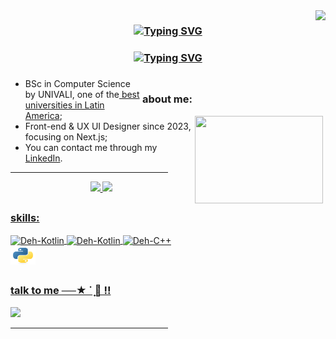 <img align="right" src="https://visitor-badge.laobi.icu/badge?page_id=deboraheinig.deboraheinig" />
<h3 align="center">
    <a href="https://git.io/typing-svg"><img src="https://readme-typing-svg.herokuapp.com?font=Montserrat&size=28&pause=1000&color=F7CCE1&center=true&width=435&lines=hello+there!;I'm+Deborah+(%CB%B6%CB%86%E1%97%9C%CB%86%CB%B5)" alt="Typing SVG" /></a>
</h3>
<h3 align="center"><a href="https://git.io/typing-svg"><img src="https://readme-typing-svg.herokuapp.com?font=Montserrat&size=18&pause=100000&color=A2EAF7&center=true&width=435&lines=%CB%9A%E2%82%8A%E2%80%A7%EA%92%B0%E1%83%90+%E2%98%86+%E0%BB%92%EA%92%B1+%E2%80%A7%E2%82%8A%CB%9A" alt="Typing SVG" /></a></h3> 


<h3 align="center"></h3> 
<div align="left">
<body>
<img src="https://images.unsplash.com/photo-1589652717521-10c0d092dea9?ixlib=rb-1.2.1&ixid=MnwxMjA3fDB8MHxwaG90by1wYWdlfHx8fGVufDB8fHx8&auto=format&fit=crop&w=1170&q=80" height= "140" width="205" align="right" hspace="4" vspace="60"/>
<h3 style="float:right;">about me:</h3>

 <ul>
<li>BSc in Computer Science by UNIVALI, one of the<a href="https://www.timeshighereducation.com/world-university-rankings/university-vale-do-itajai"> best universities in Latin America</a>;</li>
<li>Front-end & UX UI Designer since 2023, focusing on Next.js; </li>
<li>You can contact me through my <a href="https://www.linkedin.com/in/deboraheinig/">LinkedIn</a>.</li>
</ul>
</body>
 


<hr style="width:50%", size="3", color=black>  
  <div align="center">
  <a href="https://github.com/deboraheinig">
  <img height="150em" src="https://github-readme-stats.vercel.app/api?username=deboraheinig&show_icons=true&theme=synthwave&include_all_commits=true&count_private=true"/>
  <img height="150em" src="https://github-readme-stats.vercel.app/api/top-langs/?username=deboraheinig&layout=compact&langs_count=7&theme=synthwave"/>
       <h2 align="center"> </h2>  
</div>

 <div align="left">
<h3 align="left"> skills: </h3> 

   <img align="center" alt="Deh-Kotlin" height="30" width="40" src="https://cdn.jsdelivr.net/gh/devicons/devicon/icons/kotlin/kotlin-original.svg">
   <img align="center" alt="Deh-Kotlin" height="30" width="40" src="https://cdn.jsdelivr.net/gh/devicons/devicon/icons/android/android-plain.svg">
    <img align="center" alt="Deh-C++" height="30" width="40" src="https://cdn.jsdelivr.net/gh/devicons/devicon/icons/cplusplus/cplusplus-original.svg">
   <img align="center" alt="Deh-Python" height="30" width="40" src="https://raw.githubusercontent.com/devicons/devicon/master/icons/python/python-original.svg">
</div>
   
 <div align="left">
   <h2 align="center"> </h2> 
<h3 align="left"> talk to me ──★ ˙ ̟🐇 !!</h3> 
 </div>

 <div align="left">
  <a href="https://www.linkedin.com/in/deboraheinig/" target="_blank"><img src="https://img.shields.io/badge/-LinkedIn-%230077B5?style=for-the-badge&logo=linkedin&logoColor=white" target="_blank"></a> 
   <hr style="width:50%", size="3", color=black>  
  </div>

